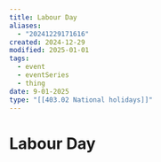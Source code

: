 ```yaml
---
title: Labour Day
aliases:
  - "20241229171616"
created: 2024-12-29
modified: 2025-01-01
tags:
  - event
  - eventSeries
  - thing
date: 9-01-2025
type: "[[403.02 National holidays]]"
---
```

# Labour Day
